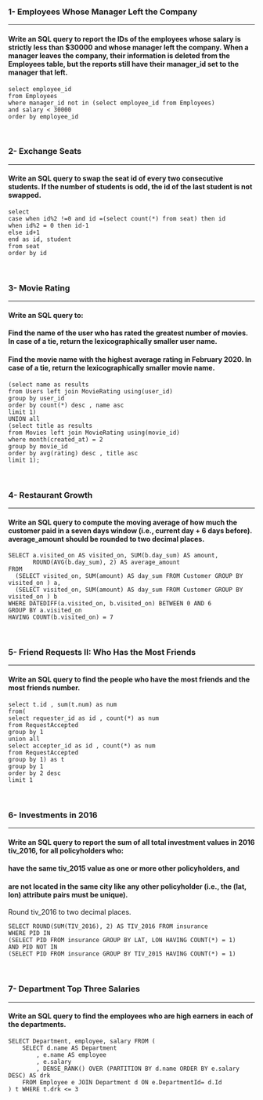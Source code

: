 ### 1- Employees Whose Manager Left the Company
<hr>

#### Write an SQL query to report the IDs of the employees whose salary is strictly less than $30000 and whose manager left the company. When a manager leaves the company, their information is deleted from the Employees table, but the reports still have their manager_id set to the manager that left.

```MySQL
select employee_id
from Employees
where manager_id not in (select employee_id from Employees)
and salary < 30000
order by employee_id
```
<br>

### 2- Exchange Seats
<hr>

#### Write an SQL query to swap the seat id of every two consecutive students. If the number of students is odd, the id of the last student is not swapped.

```MySQL
select
case when id%2 !=0 and id =(select count(*) from seat) then id
when id%2 = 0 then id-1
else id+1
end as id, student
from seat
order by id
```
<br>

### 3- Movie Rating
<hr>

#### Write an SQL query to:

#### Find the name of the user who has rated the greatest number of movies. In case of a tie, return the lexicographically smaller user name.

#### Find the movie name with the highest average rating in February 2020. In case of a tie, return the lexicographically smaller movie name.

```MySQL
(select name as results
from Users left join MovieRating using(user_id)
group by user_id
order by count(*) desc , name asc
limit 1)
UNION all
(select title as results
from Movies left join MovieRating using(movie_id)
where month(created_at) = 2
group by movie_id
order by avg(rating) desc , title asc
limit 1);
```
<br>

### 4- Restaurant Growth
<hr>

#### Write an SQL query to compute the moving average of how much the customer paid in a seven days window (i.e., current day + 6 days before). average_amount should be rounded to two decimal places.

```MySQL
SELECT a.visited_on AS visited_on, SUM(b.day_sum) AS amount,
       ROUND(AVG(b.day_sum), 2) AS average_amount
FROM
  (SELECT visited_on, SUM(amount) AS day_sum FROM Customer GROUP BY visited_on ) a,
  (SELECT visited_on, SUM(amount) AS day_sum FROM Customer GROUP BY visited_on ) b
WHERE DATEDIFF(a.visited_on, b.visited_on) BETWEEN 0 AND 6
GROUP BY a.visited_on
HAVING COUNT(b.visited_on) = 7
```
<br>

### 5- Friend Requests II: Who Has the Most Friends
<hr>

#### Write an SQL query to find the people who have the most friends and the most friends number.

```MySQL
select t.id , sum(t.num) as num
from(
select requester_id as id , count(*) as num
from RequestAccepted
group by 1
union all
select accepter_id as id , count(*) as num
from RequestAccepted
group by 1) as t
group by 1
order by 2 desc
limit 1
```
<br>

### 6- Investments in 2016
<hr>

#### Write an SQL query to report the sum of all total investment values in 2016 tiv_2016, for all policyholders who:

#### have the same tiv_2015 value as one or more other policyholders, and

#### are not located in the same city like any other policyholder (i.e., the (lat, lon) attribute pairs must be unique).
Round tiv_2016 to two decimal places.



```MySQL
SELECT ROUND(SUM(TIV_2016), 2) AS TIV_2016 FROM insurance 
WHERE PID IN 
(SELECT PID FROM insurance GROUP BY LAT, LON HAVING COUNT(*) = 1) 
AND PID NOT IN
(SELECT PID FROM insurance GROUP BY TIV_2015 HAVING COUNT(*) = 1)
```
<br>

### 7- Department Top Three Salaries
<hr>

#### Write an SQL query to find the employees who are high earners in each of the departments.

```MySQL
SELECT Department, employee, salary FROM (
    SELECT d.name AS Department
        , e.name AS employee
        , e.salary
        , DENSE_RANK() OVER (PARTITION BY d.name ORDER BY e.salary DESC) AS drk
    FROM Employee e JOIN Department d ON e.DepartmentId= d.Id
) t WHERE t.drk <= 3
```
<br>

